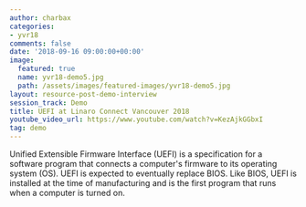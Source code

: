 ```yaml
---
author: charbax
categories:
- yvr18
comments: false
date: '2018-09-16 09:00:00+00:00'
image:
  featured: true
  name: yvr18-demo5.jpg
  path: /assets/images/featured-images/yvr18-demo5.jpg
layout: resource-post-demo-interview
session_track: Demo
title: UEFI at Linaro Connect Vancouver 2018
youtube_video_url: https://www.youtube.com/watch?v=KezAjkGGbxI
tag: demo
---
```

Unified Extensible Firmware Interface (UEFI) is a specification for a software program that connects a computer's firmware to its operating system (OS). UEFI is expected to eventually replace BIOS. Like BIOS, UEFI is installed at the time of manufacturing and is the first program that runs when a computer is turned on.
